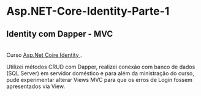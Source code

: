 <!Doctype HTML>
<html>
  <head>
  <h1>Asp.NET-Core-Identity-Parte-1</h1>
  </head>
      <body>
        <h2>Identity com Dapper - MVC </h2>
          <br>Curso <a href=https://www.udemy.com/course/aspnet-core-identity/> Asp.Net Coire Identity </a>.</br>
          </p>
          Utilizei métodos CRUD com Dapper, realizei conexão com banco de dados (SQL Server) em servidor doméstico e para além da ministração do curso, pude experimentar
          alterar Views MVC para que os erros de Login fossem apresentados via View.
          
     
</htm>





